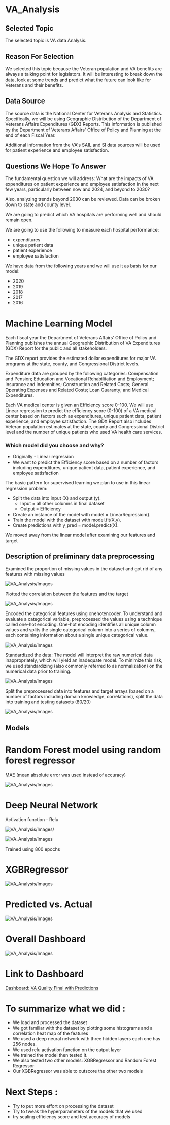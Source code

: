 # VA_Analysis
## Selected Topic
The selected topic is VA data Analysis.

## Reason For Selection
We selected this topic because the Veteran population and VA benefits are always a talking point for legislators. It will be interesting to break down the data, look at some trends and predict what the future can look like for Veterans and their benefits.

## Data Source

The source data is the National Center for Veterans Analysis and Statistics. Specifically, we will be using Geographic Distribution of the Department of Veterans Affairs Expenditures (GDX) Reports. This information is published by the Department of Veterans Affairs' Office of Policy and Planning at the end of each Fiscal Year.

Additional information from the VA's SAIL and SI data sources will be used for patient experience and employee satisfaction.

## Questions We Hope To Answer

The fundamental question we will address: What are the impacts of VA expenditures on patient experience and employee satisfaction in the next few years, particularly between now and 2024, and beyond to 2030?

Also, analyzing trends beyond 2030 can be reviewed. Data can be broken down to state and county level.

We are going to predict which VA hospitals are performing well and should remain open.

We are going to use the following to measure each hospital performance:
* expenditures
* unique patient data
* patient experience
* employee satisfaction

We have data from the following years and we will use it as basis for our model:
- 2020
- 2019
- 2018
- 2017
- 2016

# Machine Learning Model 

Each fiscal year the Department of Veterans Affairs’ Office of Policy and Planning publishes the annual Geographic Distribution of VA Expenditures (GDX) Report for the public and all stakeholders.  

The GDX report provides the estimated dollar expenditures for major VA programs at the state, county, and Congressional District levels.  

Expenditure data are grouped by the following categories:  Compensation and Pension; Education and Vocational Rehabilitation and Employment; Insurance and Indemnities; Construction and Related Costs; General Operating Expenses and Related Costs; Loan Guaranty; and Medical Expenditures.  

Each VA medical center is given an Efficiency score 0-100. We will use Linear regression to predict the efficiency score (0-100) of a VA medical center based on factors such as expenditures, unique patient data, patient experience, and employee satisfaction. The GDX Report also includes Veteran population estimates at the state, county and Congressional District level and the number of unique patients who used VA health care services.

### Which model did you choose and why?
- Originally - Linear regression 
- We want to predict the Efficiency score based on a number of factors including expenditures, unique patient data, patient experience, and employee satisfaction

The basic pattern for supervised learning we plan to use in this linear regression problem:
- Split the data into input (X) and output (y).
  - Input = all other columns in final dataset
  - Output = Efficiency
- Create an instance of the model with model = LinearRegression().
- Train the model with the dataset with model.fit(X,y).
- Create predictions with y_pred = model.predict(X).

We moved away from the linear model after examining our features and target


## Description of preliminary data preprocessing
Examined the proportion of missing values in the dataset and got rid of any features with missing values

![VA_Analysis/Images](https://github.com/DeryaOkulda2012/VA_Analysis/blob/main/Images/missing_values.jpg)
 
Plotted the correlation between the features and the target

![VA_Analysis/Images](https://github.com/DeryaOkulda2012/VA_Analysis/blob/main/Images/Unknown.png)

 
Encoded the categorical features using onehotencoder. To understand and evaluate a categorical variable, preprocessed the values using a technique called one-hot encoding. One-hot encoding identifies all unique column values and splits the single categorical column into a series of columns, each containing information about a single unique categorical value.

![VA_Analysis/Images](https://github.com/DeryaOkulda2012/VA_Analysis/blob/main/Images/onehotencoder.jpg)

 
Standardized the data: The model will interpret the raw numerical data inappropriately, which will yield an inadequate model. To minimize this risk, we used standardizing (also commonly referred to as normalization) on the numerical data prior to training.

![VA_Analysis/Images](https://github.com/DeryaOkulda2012/VA_Analysis/blob/main/Images/standardize.jpg)

 
Split the preprocessed data into features and target arrays (based on a number of factors including domain knowledge, correlations), split the data into training and testing datasets (80/20)

![VA_Analysis/Images](https://github.com/DeryaOkulda2012/VA_Analysis/blob/main/Images/split.jpg)

 
 
## Models

# Random Forest model using random forest regressor

MAE (mean absolute error was used instead of accuracy) 

![VA_Analysis/Images](https://github.com/DeryaOkulda2012/VA_Analysis/blob/main/Images/RFR.jpg)


# Deep Neural Network

Activation function - Relu

![VA_Analysis/Images/](https://github.com/DeryaOkulda2012/VA_Analysis/blob/main/Images/relu.jpg)

![VA_Analysis/Images](https://github.com/DeryaOkulda2012/VA_Analysis/blob/main/Images/DNN.jpg)

Trained using 800 epochs

# XGBRegressor

![VA_Analysis/Images](https://github.com/DeryaOkulda2012/VA_Analysis/blob/main/Images/XGB.jpg)

# Predicted vs. Actual

![VA_Analysis/Images](https://github.com/DeryaOkulda2012/VA_Analysis/blob/main/Images/VA_Eff_Pred_vs_Actual_Final.png)

# Overall Dashboard

![VA_Analysis/Images](https://github.com/DeryaOkulda2012/VA_Analysis/blob/main/Images/VA_Efficiency_Story_Final.png)

# Link to Dashboard

[Dashboard: VA Quality Final with Predictions](https://public.tableau.com/app/profile/derya.m.ferendeci/viz/VA_Quality_Final_with_Predictions/VAEfficiencyStory?publish=yes)


# To summarize what we did :
- We load and processed the dataset
- We got familiar with the dataset by plotting some histograms and a correlation heat map of the features
- We used a deep neural network with three hidden layers each one has 256 nodes.
- We used relu activation function on the output layer
- We trained the model then tested it.
- We also tested two other models: XGBRegressor and Random Forest Regressor
- Our XGBRegressor was able to outscore the other two models

# Next Steps :
- Try to put more effort on processing the dataset
- Try to tweak the hyperparameters of the models that we used
- try scaling efficiency score and test accuracy of models


